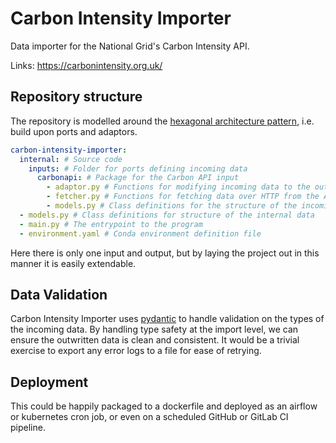 # Carbon Intensity Importer

Data importer for the National Grid's Carbon Intensity API.

Links: https://carbonintensity.org.uk/

## Repository structure

The repository is modelled around the [hexagonal architecture pattern](https://github.com/devsjc/golang-project-structure/blob/main/alistair.cockburn.us/hexagonal-architecture), i.e. build upon ports and adaptors.

```yaml
carbon-intensity-importer:
  internal: # Source code
    inputs: # Folder for ports defining incoming data
      carbonapi: # Package for the Carbon API input
        - adaptor.py # Functions for modifying incoming data to the outgoing format
        - fetcher.py # Functions for fetching data over HTTP from the API endpoint
        - models.py # Class definitions for the structure of the incoming data
  - models.py # Class definitions for structure of the internal data
  - main.py # The entrypoint to the program
  - environment.yaml # Conda environment definition file
```

Here there is only one input and output, but by laying the project out in this manner it is easily extendable.

## Data Validation

Carbon Intensity Importer uses [pydantic](https://pydantic-docs.helpmanual.io/) to handle validation on the types of the incoming data. By handling type safety at the import level, we can ensure the outwritten data is clean and consistent. It would be a trivial exercise to export any error logs to a file for ease of retrying.

## Deployment

This could be happily packaged to a dockerfile and deployed as an airflow or kubernetes cron job, or even on a scheduled GitHub or GitLab CI pipeline.


